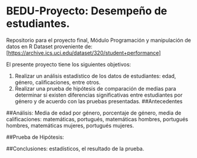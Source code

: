 # BEDU-Proyecto: Desempeño de estudiantes.
Repositorio para el proyecto final, Módulo Programación y manipulación de datos en R
Dataset proveniente de: [https://archive.ics.uci.edu/dataset/320/student+performance]

El presente proyecto tiene los siguientes objetivos: 
1. Realizar un análisis estadístico de los datos de estudiantes: edad, género, calificaciones, entre otros.
2. Realizar una prueba de hipótesis de comparación de medias para determinar si existen diferencias significativas entre estudiantes por género y de acuerdo con las pruebas presentadas.
##Antecedentes


##Análisis: Media de edad por género, porcentaje de género, media de calificaciones: matemáticas, portugués, matemáticas hombres, portugués hombres, matemáticas mujeres, portugués mujeres.


##Prueba de Hipótesis: 

##Conclusiones: estadísticos, el resultado de la prueba.
